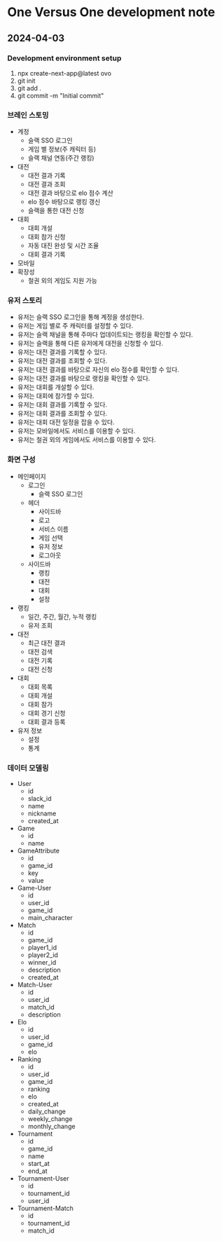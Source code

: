 # One Versus One development note

## 2024-04-03

### Development environment setup

1. npx create-next-app@latest ovo
2. git init
3. git add .
4. git commit -m "Initial commit"

### 브레인 스토밍

- 계정
  - 슬랙 SSO 로그인
  - 게임 별 정보(주 캐릭터 등)
  - 슬랙 채널 연동(주간 랭킹)
- 대전
  - 대전 결과 기록
  - 대전 결과 조회
  - 대전 결과 바탕으로 elo 점수 계산
  - elo 점수 바탕으로 랭킹 갱신
  - 슬랙을 통한 대전 신청
- 대회
  - 대회 개설
  - 대회 참가 신청
  - 자동 대진 완성 및 시간 조율
  - 대회 결과 기록
- 모바일
- 확장성
  - 철권 외의 게임도 지원 가능

### 유저 스토리

- 유저는 슬랙 SSO 로그인을 통해 계정을 생성한다.
- 유저는 게임 별로 주 캐릭터를 설정할 수 있다.
- 유저는 슬랙 채널을 통해 주마다 업데이트되는 랭킹을 확인할 수 있다.
- 유저는 슬랙을 통해 다른 유저에게 대전을 신청할 수 있다.
- 유저는 대전 결과를 기록할 수 있다.
- 유저는 대전 결과를 조회할 수 있다.
- 유저는 대전 결과를 바탕으로 자신의 elo 점수를 확인할 수 있다.
- 유저는 대전 결과를 바탕으로 랭킹을 확인할 수 있다.
- 유저는 대회를 개설할 수 있다.
- 유저는 대회에 참가할 수 있다.
- 유저는 대회 결과를 기록할 수 있다.
- 유저는 대회 결과를 조회할 수 있다.
- 유저는 대회 대전 일정을 잡을 수 있다.
- 유저는 모바일에서도 서비스를 이용할 수 있다.
- 유저는 철권 외의 게임에서도 서비스를 이용할 수 있다.

### 화면 구성

- 메인페이지
  - 로그인
    - 슬랙 SSO 로그인
  - 헤더
    - 사이드바
    - 로고
    - 서비스 이름
    - 게임 선택
    - 유저 정보
    - 로그아웃
  - 사이드바
    - 랭킹
    - 대전
    - 대회
    - 설정
- 랭킹
  - 일간, 주간, 월간, 누적 랭킹
  - 유저 조회
- 대전
  - 최근 대전 결과
  - 대전 검색
  - 대전 기록
  - 대전 신청
- 대회
  - 대회 목록
  - 대회 개설
  - 대회 참가
  - 대회 경기 신청
  - 대회 결과 등록
- 유저 정보
  - 설정
  - 통계

### 데이터 모델링

- User
  - id
  - slack_id
  - name
  - nickname
  - created_at
- Game
  - id
  - name
- GameAttribute
  - id
  - game_id
  - key
  - value
- Game-User
  - id
  - user_id
  - game_id
  - main_character
- Match
  - id
  - game_id
  - player1_id
  - player2_id
  - winner_id
  - description
  - created_at
- Match-User
  - id
  - user_id
  - match_id
  - description
- Elo
  - id
  - user_id
  - game_id
  - elo
- Ranking
  - id
  - user_id
  - game_id
  - ranking
  - elo
  - created_at
  - daily_change
  - weekly_change
  - monthly_change
- Tournament
  - id
  - game_id
  - name
  - start_at
  - end_at
- Tournament-User
  - id
  - tournament_id
  - user_id
- Tournament-Match
  - id
  - tournament_id
  - match_id
